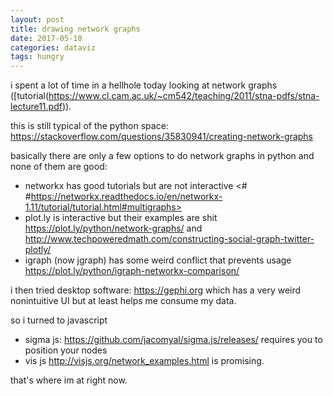 ```yaml
---
layout: post
title: drawing network graphs
date: 2017-05-10
categories: dataviz
tags: hungry
---
```


i spent a lot of time in a hellhole today looking at network graphs ([tutorial(https://www.cl.cam.ac.uk/~cm542/teaching/2011/stna-pdfs/stna-lecture11.pdf)). 

this is still typical of the python space: <https://stackoverflow.com/questions/35830941/creating-network-graphs>

basically there are only a few options to do network graphs in python and none of them are good:

- networkx has good tutorials but are not interactive <# #https://networkx.readthedocs.io/en/networkx-1.11/tutorial/tutorial.html#multigraphs>
- plot.ly is interactive but their examples are shit <https://plot.ly/python/network-graphs/> and <http://www.techpoweredmath.com/constructing-social-graph-twitter-plotly/>
- igraph (now jgraph) has some weird conflict that prevents usage <https://plot.ly/python/igraph-networkx-comparison/>

i then tried desktop software: <https://gephi.org> which has a very weird nonintuitive UI but at least helps me consume my data.

so i turned to javascript

- sigma js: <https://github.com/jacomyal/sigma.js/releases/> requires you to position your nodes
- vis js <http://visjs.org/network_examples.html> is promising.

that's where im at right now.
